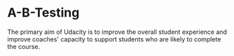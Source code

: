 # A-B-Testing
The primary aim of Udacity is to improve the overall student experience and improve coaches' capacity to support students who are likely to complete the course.
